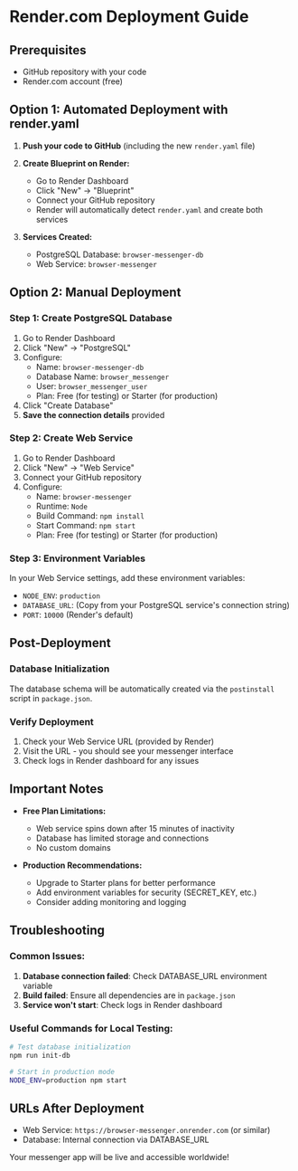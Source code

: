 # Render.com Deployment Guide

## Prerequisites
- GitHub repository with your code
- Render.com account (free)

## Option 1: Automated Deployment with render.yaml

1. **Push your code to GitHub** (including the new `render.yaml` file)

2. **Create Blueprint on Render:**
   - Go to Render Dashboard
   - Click "New" → "Blueprint"
   - Connect your GitHub repository
   - Render will automatically detect `render.yaml` and create both services

3. **Services Created:**
   - PostgreSQL Database: `browser-messenger-db`
   - Web Service: `browser-messenger`

## Option 2: Manual Deployment

### Step 1: Create PostgreSQL Database
1. Go to Render Dashboard
2. Click "New" → "PostgreSQL"
3. Configure:
   - Name: `browser-messenger-db`
   - Database Name: `browser_messenger`
   - User: `browser_messenger_user`
   - Plan: Free (for testing) or Starter (for production)
4. Click "Create Database"
5. **Save the connection details** provided

### Step 2: Create Web Service
1. Go to Render Dashboard
2. Click "New" → "Web Service"
3. Connect your GitHub repository
4. Configure:
   - Name: `browser-messenger`
   - Runtime: `Node`
   - Build Command: `npm install`
   - Start Command: `npm start`
   - Plan: Free (for testing) or Starter (for production)

### Step 3: Environment Variables
In your Web Service settings, add these environment variables:
- `NODE_ENV`: `production`
- `DATABASE_URL`: (Copy from your PostgreSQL service's connection string)
- `PORT`: `10000` (Render's default)

## Post-Deployment

### Database Initialization
The database schema will be automatically created via the `postinstall` script in `package.json`.

### Verify Deployment
1. Check your Web Service URL (provided by Render)
2. Visit the URL - you should see your messenger interface
3. Check logs in Render dashboard for any issues

## Important Notes

- **Free Plan Limitations:**
  - Web service spins down after 15 minutes of inactivity
  - Database has limited storage and connections
  - No custom domains

- **Production Recommendations:**
  - Upgrade to Starter plans for better performance
  - Add environment variables for security (SECRET_KEY, etc.)
  - Consider adding monitoring and logging

## Troubleshooting

### Common Issues:
1. **Database connection failed**: Check DATABASE_URL environment variable
2. **Build failed**: Ensure all dependencies are in `package.json`
3. **Service won't start**: Check logs in Render dashboard

### Useful Commands for Local Testing:
```bash
# Test database initialization
npm run init-db

# Start in production mode
NODE_ENV=production npm start
```

## URLs After Deployment
- Web Service: `https://browser-messenger.onrender.com` (or similar)
- Database: Internal connection via DATABASE_URL

Your messenger app will be live and accessible worldwide!
